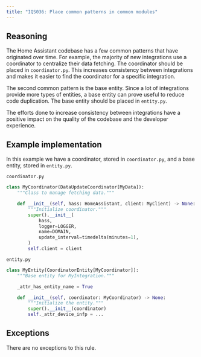 ```yaml
---
title: "IQS036: Place common patterns in common modules"
---
```


## Reasoning

The Home Assistant codebase has a few common patterns that have originated over time.
For example, the majority of new integrations use a coordinator to centralize their data fetching.
The coordinator should be placed in `coordinator.py`.
This increases consistency between integrations and makes it easier to find the coordinator for a specific integration.

The second common pattern is the base entity.
Since a lot of integrations provide more types of entities, a base entity can prove useful to reduce code duplication.
The base entity should be placed in `entity.py`.

The efforts done to increase consistency between integrations have a positive impact on the quality of the codebase and the developer experience.

## Example implementation

In this example we have a coordinator, stored in `coordinator.py`, and a base entity, stored in `entity.py`.

`coordinator.py`
```python
class MyCoordinator(DataUpdateCoordinator[MyData]):
    """Class to manage fetching data."""

    def __init__(self, hass: HomeAssistant, client: MyClient) -> None:
        """Initialize coordinator."""
        super().__init__(
            hass,
            logger=LOGGER,
            name=DOMAIN,
            update_interval=timedelta(minutes=1),
        )
        self.client = client
```

`entity.py`
```python
class MyEntity(CoordinatorEntity[MyCoordinator]):
    """Base entity for MyIntegration."""

    _attr_has_entity_name = True

    def __init__(self, coordinator: MyCoordinator) -> None:
        """Initialize the entity."""
        super().__init__(coordinator)
        self._attr_device_infp = ...
```

## Exceptions

There are no exceptions to this rule.

